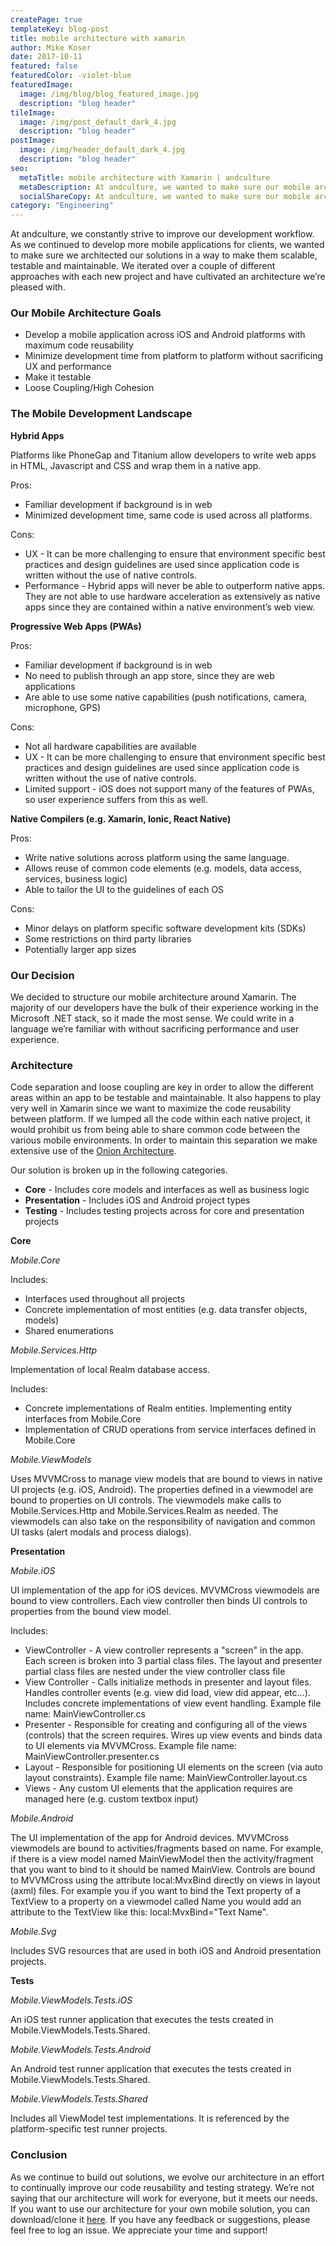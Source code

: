 ```yaml
---
createPage: true
templateKey: blog-post
title: mobile architecture with xamarin
author: Mike Koser
date: 2017-10-11
featured: false
featuredColor: -violet-blue
featuredImage:
  image: /img/blog/blog_featured_image.jpg
  description: "blog header"
tileImage:
  image: /img/post_default_dark_4.jpg
  description: "blog header"
postImage:
  image: /img/header_default_dark_4.jpg
  description: "blog header"
seo:
  metaTitle: mobile architecture with Xamarin | andculture
  metaDescription: At andculture, we wanted to make sure our mobile architecture was scalable, testable and maintainable. We decided to go with Xamarin.
  socialShareCopy: At andculture, we wanted to make sure our mobile architecture was scalable, testable and maintainable. We decided to go with Xamarin.
category: "Engineering"
---
```

At andculture, we constantly strive to improve our development workflow. As we continued to develop more mobile applications for clients, we wanted to make sure we architected our solutions in a way to make them scalable, testable and maintainable. We iterated over a couple of different approaches with each new project and have cultivated an architecture we’re pleased with.

### Our Mobile Architecture Goals
* Develop a mobile application across iOS and Android platforms with maximum code reusability
* Minimize development time from platform to platform without sacrificing UX and performance
* Make it testable
* Loose Coupling/High Cohesion

### The Mobile Development Landscape

**Hybrid Apps**

Platforms like PhoneGap and Titanium allow developers to write web apps in HTML, Javascript and CSS and wrap them in a native app.

Pros:

* Familiar development if background is in web
* Minimized development time, same code is used across all platforms.

Cons:

* UX - It can be more challenging to ensure that environment specific best practices and design guidelines are used since application code is written without the use of native controls.
* Performance - Hybrid apps will never be able to outperform native apps. They are not able to use hardware acceleration as extensively as native apps since they are contained within a native environment’s web view.

**Progressive Web Apps (PWAs)**

Pros:

* Familiar development if background is in web
* No need to publish through an app store, since they are web applications
* Are able to use some native capabilities (push notifications, camera, microphone, GPS)

Cons:

* Not all hardware capabilities are available
* UX - It can be more challenging to ensure that environment specific best practices and design guidelines are used since application code is written without the use of native controls.
* Limited support - iOS does not support many of the features of PWAs, so user experience suffers from this as well.

**Native Compilers (e.g. Xamarin, Ionic, React Native)**

Pros:

* Write native solutions across platform using the same language.
* Allows reuse of common code elements (e.g. models, data access, services, business logic)
* Able to tailor the UI to the guidelines of each OS

Cons:

* Minor delays on platform specific software development kits (SDKs)
* Some restrictions on third party libraries
* Potentially larger app sizes

### Our Decision

We decided to structure our mobile architecture around Xamarin. The majority of our developers have the bulk of their experience working in the Microsoft .NET stack, so it made the most sense. We could write in a language we’re familiar with without sacrificing performance and user experience.

### Architecture

Code separation and loose coupling are key in order to allow the different areas within an app to be testable and maintainable. It also happens to play very well in Xamarin since we want to maximize the code reusability between platform. If we lumped all the code within each native project, it would prohibit us from being able to share common code between the various mobile environments. In order to maintain this separation we make extensive use of the [Onion Architecture](http://jeffreypalermo.com/blog/the-onion-architecture-part-1/).

Our solution is broken up in the following categories.

* **Core** - Includes core models and interfaces as well as business logic
* **Presentation** - Includes iOS and Android project types
* **Testing** - Includes testing projects across for core and presentation projects

**Core**

*Mobile.Core*

Includes:

* Interfaces used throughout all projects
* Concrete implementation of most entities (e.g. data transfer objects, models)
* Shared enumerations

*Mobile.Services.Http*

Implementation of local Realm database access.

Includes:

* Concrete implementations of Realm entities. Implementing entity interfaces from Mobile.Core
* Implementation of CRUD operations from service interfaces defined in Mobile.Core

*Mobile.ViewModels*

Uses MVVMCross to manage view models that are bound to views in native UI projects (e.g. iOS, Android). The properties defined in a viewmodel are bound to properties on UI controls. The viewmodels make calls to Mobile.Services.Http and Mobile.Services.Realm as needed. The viewmodels can also take on the responsibility of navigation and common UI tasks (alert modals and process dialogs).

**Presentation**

*Mobile.iOS*

UI implementation of the app for iOS devices. MVVMCross viewmodels are bound to view controllers. Each view controller then binds UI controls to properties from the bound view model.

Includes:

* ViewController - A view controller represents a "screen" in the app. Each screen is broken into 3 partial class files. The layout and presenter partial class files are nested under the view controller class file
* View Controller - Calls initialize methods in presenter and layout files. Handles controller events (e.g. view did load, view did appear, etc...). Includes concrete implementations of view event handling. Example file name: MainViewController.cs
* Presenter - Responsible for creating and configuring all of the views (controls) that the screen requires. Wires up view events and binds data to UI elements via MVVMCross. Example file name: MainViewController.presenter.cs
* Layout - Responsible for positioning UI elements on the screen (via auto layout constraints). Example file name: MainViewController.layout.cs
* Views - Any custom UI elements that the application requires are managed here (e.g. custom textbox input)

*Mobile.Android*

The UI implementation of the app for Android devices. MVVMCross viewmodels are bound to activities/fragments based on name. For example, if there is a view model named MainViewModel then the activity/fragment that you want to bind to it should be named MainView. Controls are bound to MVVMCross using the attribute local:MvxBind directly on views in layout (axml) files. For example you if you want to bind the Text property of a TextView to a property on a viewmodel called Name you would add an attribute to the TextView like this: local:MvxBind="Text Name".

*Mobile.Svg*

Includes SVG resources that are used in both iOS and Android presentation projects.

**Tests**

*Mobile.ViewModels.Tests.iOS*

An iOS test runner application that executes the tests created in Mobile.ViewModels.Tests.Shared.

*Mobile.ViewModels.Tests.Android*

An Android test runner application that executes the tests created in Mobile.ViewModels.Tests.Shared.

*Mobile.ViewModels.Tests.Shared*

Includes all ViewModel test implementations. It is referenced by the platform-specific test runner projects.

### Conclusion
As we continue to build out solutions, we evolve our architecture in an effort to continually improve our code reusability and testing strategy. We’re not saying that our architecture will work for everyone, but it meets our needs. If you want to use our architecture for your own mobile solution, you can download/clone it [here](https://github.com/AndcultureCode/Xamarin-Architecture). If you have any feedback or suggestions, please feel free to log an issue. We appreciate your time and support!